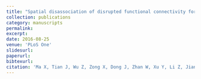 ```yaml
---
title: "Spatial disassociation of disrupted functional connectivity for the default mode network in patients with end-stage renal disease"
collection: publications
category: manuscripts
permalink:
excerpt:
date: 2016-08-25
venue: 'PLoS One'
slidesurl: 
paperurl: 
bibtexurl: 
citation: 'Ma X, Tian J, Wu Z, Zong X, Dong J, Zhan W, Xu Y, Li Z, Jiang G. Spatial Disassociation of Disrupted Functional Connectivity for the Default Mode Network in Patients with End-Stage Renal Disease. PLoS One. 2016 Aug 25;11(8):e0161392. doi: 10.1371/journal.pone.0161392. PMID: 27560146; PMCID: PMC4999135.'
---
```

